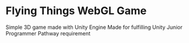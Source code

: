 ﻿# Flying Things WebGL Game
Simple 3D game made with Unity Engine
Made for fulfilling Unity Junior Programmer Pathway requirement
